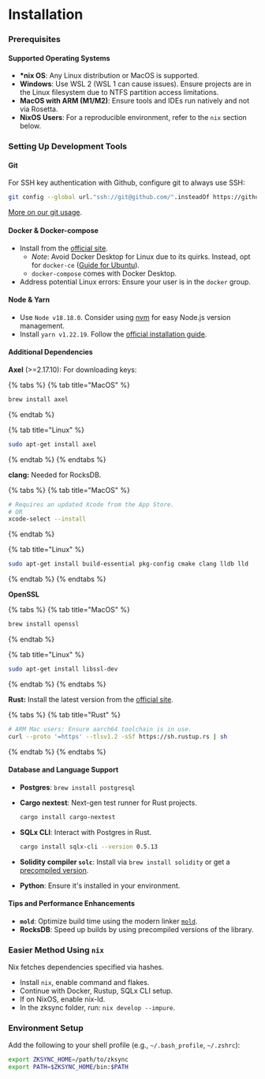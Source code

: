 # Installation

### **Prerequisites**

#### Supported Operating Systems

* **\*nix OS**: Any Linux distribution or MacOS is supported.
* **Windows**: Use WSL 2 (WSL 1 can cause issues). Ensure projects are in the Linux filesystem due to NTFS partition access limitations.
* **MacOS with ARM (M1/M2)**: Ensure tools and IDEs run natively and not via Rosetta.
* **NixOS Users**: For a reproducible environment, refer to the `nix` section below.

### **Setting Up Development Tools**

#### Git

For SSH key authentication with Github, configure git to always use SSH:

```bash
git config --global url."ssh://git@github.com/".insteadOf https://github.com/
```

[More on our git usage](https://www.notion.so/matterlabs/Working-with-dependencies-in-private-repositories-697620178338452798a0ea5ac0d8e56a).

#### Docker & Docker-compose

* Install from the [official site](https://docs.docker.com/install/).
  * _Note_: Avoid Docker Desktop for Linux due to its quirks. Instead, opt for `docker-ce` ([Guide for Ubuntu](https://www.digitalocean.com/community/tutorials/how-to-install-and-use-docker-on-ubuntu-20-04)).
  * `docker-compose` comes with Docker Desktop.
* Address potential Linux errors: Ensure your user is in the `docker` group.

#### Node & Yarn

* Use `Node v18.18.0`. Consider using [nvm](https://github.com/nvm-sh/nvm) for easy Node.js version management.
* Install `yarn v1.22.19`. Follow the [official installation guide](https://classic.yarnpkg.com/en/docs/install/).

#### Additional Dependencies

**Axel** (>=2.17.10): For downloading keys:

{% tabs %}
{% tab title="MacOS" %}
```bash
brew install axel
```
{% endtab %}

{% tab title="Linux" %}
```bash
sudo apt-get install axel
```
{% endtab %}
{% endtabs %}

**clang:** Needed for RocksDB.

{% tabs %}
{% tab title="MacOS" %}
```bash
# Requires an updated Xcode from the App Store.
# OR
xcode-select --install
```
{% endtab %}

{% tab title="Linux" %}
```bash
sudo apt-get install build-essential pkg-config cmake clang lldb lld
```
{% endtab %}
{% endtabs %}

**OpenSSL**

{% tabs %}
{% tab title="MacOS" %}
```bash
brew install openssl
```
{% endtab %}

{% tab title="Linux" %}
```bash
sudo apt-get install libssl-dev
```
{% endtab %}
{% endtabs %}

**Rust:** Install the latest version from the [official site](https://www.rust-lang.org/tools/install).

{% tabs %}
{% tab title="Rust" %}
```bash
# ARM Mac users: Ensure aarch64 toolchain is in use.
curl --proto '=https' --tlsv1.2 -sSf https://sh.rustup.rs | sh
```
{% endtab %}
{% endtabs %}

#### Database and Language Support

* **Postgres**: `brew install postgresql`
*   **Cargo nextest**: Next-gen test runner for Rust projects.

    ```bash
    cargo install cargo-nextest
    ```
*   **SQLx CLI**: Interact with Postgres in Rust.

    ```bash
    cargo install sqlx-cli --version 0.5.13
    ```
* **Solidity compiler `solc`**: Install via `brew install solidity` or get a [precompiled version](https://github.com/ethereum/solc-bin).
* **Python**: Ensure it's installed in your environment.

#### Tips and Performance Enhancements

* **`mold`**: Optimize build time using the modern linker [`mold`](https://github.com/rui314/mold).
* **RocksDB**: Speed up builds by using precompiled versions of the library.

### **Easier Method Using `nix`**

Nix fetches dependencies specified via hashes.

* Install `nix`, enable command and flakes.
* Continue with Docker, Rustup, SQLx CLI setup.
* If on NixOS, enable nix-ld.
* In the zksync folder, run: `nix develop --impure`.

### **Environment Setup**

Add the following to your shell profile (e.g., `~/.bash_profile`, `~/.zshrc`):

```bash
export ZKSYNC_HOME=/path/to/zksync
export PATH=$ZKSYNC_HOME/bin:$PATH
```
